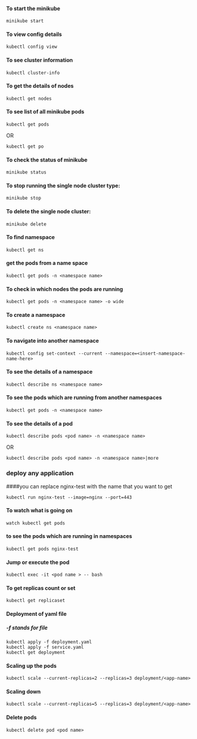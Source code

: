 #### To start the minikube
```
minikube start 
```

#### To view config details
```
kubectl config view
```

#### To see cluster information
```
kubectl cluster-info
```

#### To get the details of nodes
```
kubectl get nodes
```

#### To see list of all minikube pods
```
kubectl get pods
```
OR 
```
kubectl get po
```

#### To check the status of minikube
```
minikube status
```

#### To stop running the single node cluster type:
```
minikube stop
```

#### To delete the single node cluster:
```
minikube delete
```

#### To find namespace
```
kubectl get ns
```

#### get the pods from a name space
```
kubectl get pods -n <namespace name>
```

#### To check in which nodes the pods are running
```
kubectl get pods -n <namespace name> -o wide
```

#### To create a namespace
```
kubectl create ns <namespace name>
```

#### To navigate into another namespace
```
kubectl config set-context --current --namespace=<insert-namespace-name-here>
```

#### To see the details of a namespace
```
kubectl describe ns <namespace name>
```

#### To see the pods which are running from another namespaces
```
kubectl get pods -n <namespace name>
```

#### To see the details of a pod
```
kubectl describe pods <pod name> -n <namespace name>
```
OR 
```
kubectl describe pods <pod name> -n <namespace name>|more
```

### deploy any application 
####you can replace nginx-test with the name that you want to get
```
kubectl run nginx-test --image=nginx --port=443 
```

#### To watch what is going on 
```
watch kubectl get pods
```

#### to see the pods which are running in namespaces
```
kubectl get pods nginx-test
```

#### Jump or execute the pod
```
kubectl exec -it <pod name > -- bash
```

#### To get replicas count or set
```
kubectl get replicaset
```

#### Deployment of yaml file
##### -f stands for file 
```
kubectl apply -f deployment.yaml    
kubectl apply -f service.yaml
kubectl get deployment
```

#### Scaling up the pods
```
kubectl scale --current-replicas=2 --replicas=3 deployment/<app-name>
```

#### Scaling down
```
kubectl scale --current-replicas=5 --replicas=3 deployment/<app-name>
```

#### Delete pods
```
kubectl delete pod <pod name>
```

                                                                                                                                                                                                             










